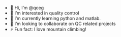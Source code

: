 - 👋 Hi, I’m @qceg
- 👀 I’m interested in quality control
- 🌱 I’m currently learning python and matlab.
- 💞️ I’m looking to collaborate on QC related projects
- ⚡ Fun fact: I love mountain climbing!

<!---
qceg/qceg is a ✨ special ✨ repository because its `README.md` (this file) appears on your GitHub profile.
You can click the Preview link to take a look at your changes.
--->
